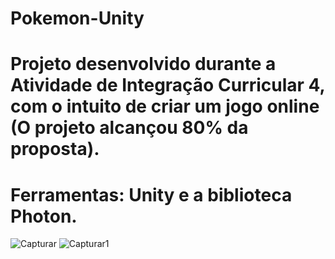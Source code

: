 # Pokemon-Unity
# Projeto desenvolvido durante a Atividade de Integração Curricular 4, com o intuito de criar um jogo online (O projeto alcançou 80% da proposta).
# Ferramentas: Unity e a biblioteca Photon.
![Capturar](https://user-images.githubusercontent.com/38335297/158398324-9a5c5ea4-2187-4455-918b-aac5253cc5ea.PNG)
![Capturar1](https://user-images.githubusercontent.com/38335297/158398334-6ca09d1e-e3a9-4f0d-9ddb-166cc86589c9.PNG)
